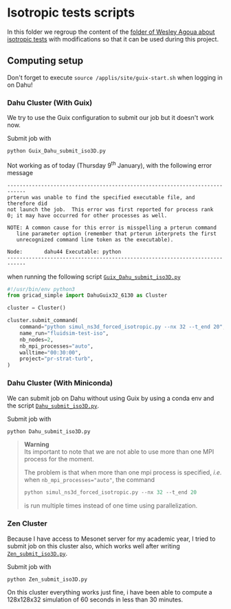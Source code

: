 # Isotropic tests scripts
In this folder we regroup the content of the [folder of Wesley Agoua about isotropic tests](https://gricad-gitlab.univ-grenoble-alpes.fr/legi/post-doc/2024/2024-postdoc-agoua-wesley/-/tree/main/test_iso) with modifications so that it can be used during this project.

## Computing setup 
Don't forget to execute `source /applis/site/guix-start.sh` when logging in on Dahu!

### Dahu Cluster (With Guix)
We try to use the Guix configuration to submit our job but it doesn't work now.

Submit job with 
```sh
python Guix_Dahu_submit_iso3D.py
```

Not working as of today (Thursday 9<sup>th</sup> January), with the following error message

```text
----------------------------------------------------------------------------
prterun was unable to find the specified executable file, and therefore did
not launch the job.  This error was first reported for process rank
0; it may have occurred for other processes as well.

NOTE: A common cause for this error is misspelling a prterun command
   line parameter option (remember that prterun interprets the first
   unrecognized command line token as the executable).

Node:       dahu44 Executable: python
----------------------------------------------------------------------------
```

when running the following script [`Guix_Dahu_submit_iso3D.py`](./Guix_Dahu_submit_iso3D.py)
```python
#!/usr/bin/env python3
from gricad_simple import DahuGuix32_6130 as Cluster

cluster = Cluster()

cluster.submit_command(
    command="python simul_ns3d_forced_isotropic.py --nx 32 --t_end 20",
    name_run="fluidsim-test-iso",
    nb_nodes=2,
    nb_mpi_processes="auto",
    walltime="00:30:00",
    project="pr-strat-turb",
)
```

### Dahu Cluster (With Miniconda)
We can submit job on Dahu without using Guix by using a conda env and the script [`Dahu_submit_iso3D.py`](./Dahu_submit_iso3D.py). 

Submit job with
```sh
python Dahu_submit_iso3D.py
```

> **Warning**  
> Its important to note that we are not able to use more than one MPI process for the moment.
> 
> The problem is that when more than one mpi process is specified, *i.e.* when `nb_mpi_processes="auto"`, the command 
> ```python
> python simul_ns3d_forced_isotropic.py --nx 32 --t_end 20
> ``` 
> is run multiple times instead of one time using parallelization. 


### Zen Cluster
Because I have access to Mesonet server for my academic year, I tried to submit job on this cluster also, which works well after writing [`Zen_submit_iso3D.py`](./Zen_submit_iso3D.py).

Submit job with
```sh
python Zen_submit_iso3D.py
```

On this cluster everything works just fine, i have been able to compute a 128x128x32 simulation of 60 seconds in less than 30 minutes. 